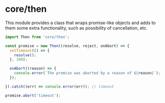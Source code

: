 # core/then

This module provides a class that wraps promise-like objects and adds to them some extra functionality, such as possibility of cancellation, etc.

```js
import Then from 'core/then';

const promise = new Then((resolve, reject, onAbort) => {
  setTimeout(() => {
    resolve();
  }, 100);

  onAbort((reason) => {
    console.error(`The promise was aborted by a reason of ${reason}`);
  });

}).catch((err) => console.error(err)); // timeout

promise.abort('timeout');
```
